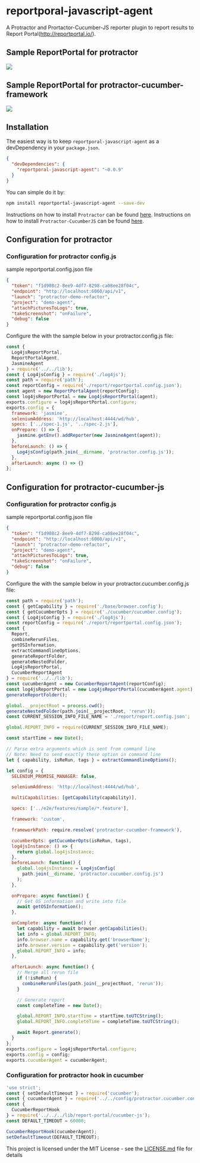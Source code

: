 # reportporal-javascript-agent

A Protractor and Prortactor-Cucumber-JS reporter plugin to report results to Report Portal(http://reportportal.io/).

## Sample ReportPortal for protractor

![](Demo.gif)

## Sample ReportPortal for protractor-cucumber-framework

![](CucumberDemo.gif)

## Installation

The easiest way is to keep `reportporal-javascript-agent` as a devDependency in your `package.json`.

```json
{
  "devDependencies": {
    "reportporal-javascript-agent": "~0.0.9"
  }
}
```

You can simple do it by:

```bash
npm install reportportal-javascript-agent --save-dev
```

Instructions on how to install `Protractor` can be found [here](http://www.protractortest.org/#/protractor-setup).
Instructions on how to install `Protractor-CucumberJS` can be found [here](https://github.com/protractor-cucumber-framework/protractor-cucumber-framework).

## Configuration for protractor

### Configuration for protractor config.js

sample reportportal.config.json file

```json
{
  "token": "f1d908c2-8ee9-4df7-8298-ca08ee28f04c",
  "endpoint": "http://localhost:6060/api/v1",
  "launch": "protractor-demo-refactor",
  "project": "demo-agent",
  "attachPicturesToLogs": true,
  "takeScreenshot": "onFailure",
  "debug": false
}
```

Configure the with the sample below in your protractor.config.js file:

```js
const {
  Log4jsReportPortal,
  ReportPortalAgent,
  JasmineAgent
} = require('../../lib');
const { Log4jsConfig } = require('./log4js');
const path = require('path');
const reportConfig = require('./report/reportportal.config.json');
const agent = new ReportPortalAgent(reportConfig);
const log4jsReportPortal = new Log4jsReportPortal(agent);
exports.configure = log4jsReportPortal.configure;
exports.config = {
  framework: 'jasmine',
  seleniumAddress: 'http://localhost:4444/wd/hub',
  specs: ['../spec-1.js', '../spec-2.js'],
  onPrepare: () => {
    jasmine.getEnv().addReporter(new JasmineAgent(agent));
  },
  beforeLaunch: () => {
    Log4jsConfig(path.join(__dirname, 'protractor.config.js'));
  },
  afterLaunch: async () => {}
};
```

## Configuration for protractor-cucumber-js

### Configuration for protractor config.js

sample reportportal.config.json file

```json
{
  "token": "f1d908c2-8ee9-4df7-8298-ca08ee28f04c",
  "endpoint": "http://localhost:6060/api/v1",
  "launch": "protractor-demo-refactor",
  "project": "demo-agent",
  "attachPicturesToLogs": true,
  "takeScreenshot": "onFailure",
  "debug": false
}
```

Configure the with the sample below in your protractor.cucumber.config.js file:

```js
const path = require('path');
const { getCapability } = require('./base/browser.config');
const { getCucumberOpts } = require('./cucumber/cucumber.config');
const { Log4jsConfig } = require('./log4js');
const reportConfig = require('./report/reportportal.config.json');
const {
  Report,
  combineRerunFiles,
  getOSInformation,
  extractCommandlineOptions,
  generateReportFolder,
  generateNestedFolder,
  Log4jsReportPortal,
  CucumberReportAgent
} = require('../../lib');
const cucumberAgent = new CucumberReportAgent(reportConfig);
const log4jsReportPortal = new Log4jsReportPortal(cucumberAgent.agent);
generateReportFolder();

global.__projectRoot = process.cwd();
generateNestedFolder(path.join(__projectRoot, 'rerun'));
const CURRENT_SESSION_INFO_FILE_NAME = './report/report.config.json';

global.REPORT_INFO = require(CURRENT_SESSION_INFO_FILE_NAME);

const startTime = new Date();

// Parse extra arguments which is sent from command line
// Note: Need to send exactly these option in command line
let { capability, isReRun, tags } = extractCommandlineOptions();

let config = {
  SELENIUM_PROMISE_MANAGER: false,

  seleniumAddress: 'http://localhost:4444/wd/hub',

  multiCapabilities: [getCapability(capability)],

  specs: ['../e2e/features/sample/*.feature'],

  framework: 'custom',

  frameworkPath: require.resolve('protractor-cucumber-framework'),

  cucumberOpts: getCucumberOpts(isReRun, tags),
  log4jsInstance: () => {
    return global.log4jsInstance;
  },
  beforeLaunch: function() {
    global.log4jsInstance = Log4jsConfig(
      path.join(__dirname, 'protractor.cucumber.config.js')
    );
  },

  onPrepare: async function() {
    // Get OS information and write into file
    await getOSInformation();
  },

  onComplete: async function() {
    let capability = await browser.getCapabilities();
    let info = global.REPORT_INFO;
    info.browser.name = capability.get('browserName');
    info.browser.version = capability.get('version');
    global.REPORT_INFO = info;
  },

  afterLaunch: async function() {
    // Merge all rerun file
    if (!isReRun) {
      combineRerunFiles(path.join(__projectRoot, 'rerun'));
    }

    // Generate report
    const completeTime = new Date();

    global.REPORT_INFO.startTime = startTime.toUTCString();
    global.REPORT_INFO.completeTime = completeTime.toUTCString();

    await Report.generate();
  }
};
exports.configure = log4jsReportPortal.configure;
exports.config = config;
exports.cucumberAgent = cucumberAgent;
```

### Configuration for protractor hook in cucumber

```js
'use strict';
const { setDefaultTimeout } = require('cucumber');
const { cucumberAgent } = require('../../config/protractor.cucumber.config');
const {
  CucumberReportHook
} = require('../../../lib/report-portal/cucumber-js');
const DEFAULT_TIMEOUT = 60000;

CucumberReportHook(cucumberAgent);
setDefaultTimeout(DEFAULT_TIMEOUT);
```

This project is licensed under the MIT License - see the [LICENSE.md](LICENSE.md) file for details

